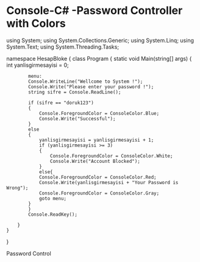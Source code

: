 Console-C# -Password Controller with Colors
==========
using System;
using System.Collections.Generic;
using System.Linq;
using System.Text;
using System.Threading.Tasks;

namespace HesapBloke
{
    class Program
    {
        static void Main(string[] args)
        {
            int yanlisgirmesayisi = 0;

            menu:
            Console.WriteLine("Wellcome to System !");
            Console.Write("Please enter your password !");
            string sifre = Console.ReadLine();

            if (sifre == "doruk123")
            {
                Console.ForegroundColor = ConsoleColor.Blue;
                Console.Write("Successful");
            }
            else
            {
                yanlisgirmesayisi = yanlisgirmesayisi + 1;
                if (yanlisgirmesayisi >= 3)
                {
                    Console.ForegroundColor = ConsoleColor.White;
                    Console.Write("Account Blocked");
                }
                else{
                Console.ForegroundColor = ConsoleColor.Red;
                Console.Write(yanlisgirmesayisi + "Your Password is Wrong");
                Console.ForegroundColor = ConsoleColor.Gray;
                goto menu;
            }
            }
            Console.ReadKey();

        }
    }
}


Password Control

